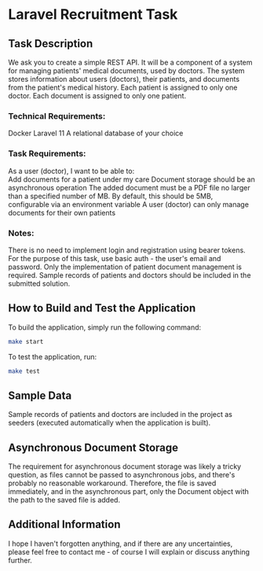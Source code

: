 # Laravel Recruitment Task

## Task Description

We ask you to create a simple REST API. It will be a component of a system for managing patients' medical documents, used by doctors. The system stores information about users (doctors), their patients, and documents from the patient's medical history. Each patient is assigned to only one doctor. Each document is assigned to only one patient.  
### Technical Requirements:
Docker
Laravel 11
A relational database of your choice
### Task Requirements:
As a user (doctor), I want to be able to:  
Add documents for a patient under my care
Document storage should be an asynchronous operation
The added document must be a PDF file no larger than a specified number of MB. By default, this should be 5MB, configurable via an environment variable
A user (doctor) can only manage documents for their own patients
### Notes:
There is no need to implement login and registration using bearer tokens. For the purpose of this task, use basic auth - the user's email and password. Only the implementation of patient document management is required. Sample records of patients and doctors should be included in the submitted solution.
## How to Build and Test the Application

To build the application, simply run the following command:
```sh
make start
```

To test the application, run:
```sh
make test
```

## Sample Data

Sample records of patients and doctors are included in the project as seeders (executed automatically when the application is built).

## Asynchronous Document Storage

The requirement for asynchronous document storage was likely a tricky question, as files cannot be passed to asynchronous jobs, and there's probably no reasonable workaround.
Therefore, the file is saved immediately, and in the asynchronous part, only the Document object with the path to the saved file is added.

## Additional Information

I hope I haven't forgotten anything, and if there are any uncertainties, please feel free to contact me - of course I will explain or discuss anything further.
